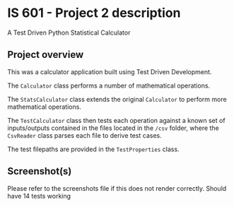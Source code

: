 

# IS 601 - Project 2 description
A Test Driven Python Statistical Calculator

## Project overview
This was a calculator application built using Test Driven Development.

The `Calculator` class performs a number of mathematical operations.

The `StatsCalculator` class extends the original `Calculator` to perform more mathematical operations.

The `TestCalculator` class then tests each operation against a known set of inputs/outputs contained in the files located 
in the `/csv` folder, where the `CsvReader` class parses each file to derive test cases.

The test filepaths are provided in the `TestProperties` class.


## Screenshot(s)
Please refer to the screenshots file if this does not render correctly. Should have 14 tests working


